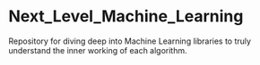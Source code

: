 # Next_Level_Machine_Learning
Repository for diving deep into Machine Learning libraries to truly understand the inner working of each algorithm.
